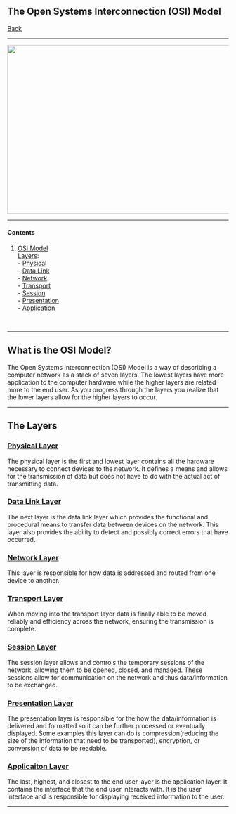 ## The Open Systems Interconnection (OSI) Model

[Back](README.md)

---

<p align="center"><img src="https://images.idgesg.net/images/article/2017/12/osimodel-100743439-large.jpg" height="384" width="512"></p>

---

#### Contents

1. [OSI Model](#osi)
    <br> [Layers](#layers):
    <br>- [Physical](#physical)
    <br>- [Data Link](#data)
    <br>- [Network](#network)
    <br>- [Transport](#transport)
    <br>- [Session](#session)
    <br>- [Presentation](#presentation)
    <br>- [Application](#application)

<br>

---

## <a name="osi"> What is the OSI Model?
The Open Systems Interconnection (OSI) Model is a way of describing a computer network as a stack of seven layers. The lowest layers have more application to the computer hardware while the higher layers are related more to the end user. As you progress through the layers you realize that the lower layers allow for the higher layers to occur.

---

## <a name="layers"> The Layers

### <a name="physical"> [Physical Layer](https://en.wikipedia.org/wiki/Physical_layer)
The physical layer is the first and lowest layer contains all the hardware necessary to connect devices to the network. It defines a means and allows for the transmission of data but does not have to do with the actual act of transmitting data.

### <a name="data"> [Data Link Layer](https://en.wikipedia.org/wiki/Data_link_layer)
The next layer is the data link layer which provides the functional and procedural means to transfer data between devices on the network. This layer also provides the ability to detect and possibly correct errors that have occurred.

### <a name="network"> [Network Layer](https://en.wikipedia.org/wiki/Network_layer)
This layer is responsible for how data is addressed and routed from one device to another.

### <a name="transport"> [Transport Layer](https://en.wikipedia.org/wiki/Transport_layer)
When moving into the transport layer data is finally able to be moved reliably and efficiency across the network, ensuring the transmission is complete.

### <a name="session"> [Session Layer](https://en.wikipedia.org/wiki/Session_layer)
The session layer allows and controls the temporary sessions of the network, allowing them to be opened, closed, and managed. These sessions allow for communication on the network and thus data/information to be exchanged.

### <a name="presentation"> [Presentation Layer](https://en.wikipedia.org/wiki/Presentation_layer)
The presentation layer is responsible for the how the data/information is delivered and formatted so it can be further processed or eventually displayed. Some examples this layer can do is compression(reducing the size of the information that need to be transported), encryption, or conversion of data to be readable.

### <a name="application"> [Applicaiton Layer](https://en.wikipedia.org/wiki/Application_layer)
The last, highest, and closest to the end user layer is the application layer. It contains the interface that the end user interacts with. It is the user interface and is responsible for displaying received information to the user.

---
